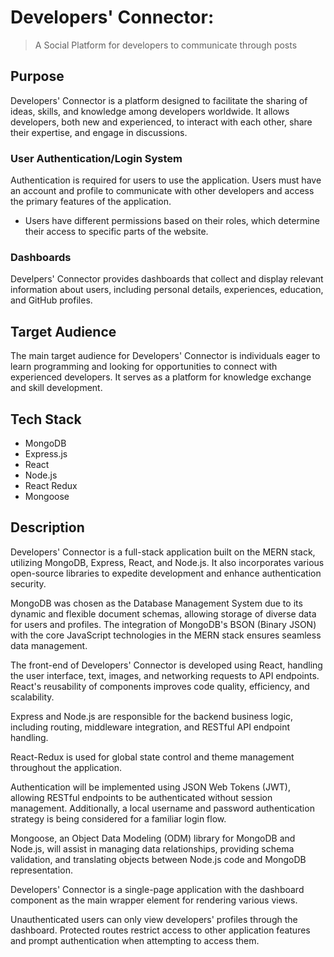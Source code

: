 # Developers' Connector:

> A Social Platform for developers to communicate through posts

## Purpose

Developers' Connector is a platform designed to facilitate the sharing of ideas, skills, and knowledge among developers worldwide. It allows developers, both new and experienced, to interact with each other, share their expertise, and engage in discussions.

### User Authentication/Login System

Authentication is required for users to use the application. Users must have an account and profile to communicate with other developers and access the primary features of the application.

- Users have different permissions based on their roles, which determine their access to specific parts of the website.

### Dashboards

Develpers' Connector provides dashboards that collect and display relevant information about users, including personal details, experiences, education, and GitHub profiles.

## Target Audience

The main target audience for Developers' Connector is individuals eager to learn programming and looking for opportunities to connect with experienced developers. It serves as a platform for knowledge exchange and skill development.

## Tech Stack

- MongoDB
- Express.js
- React
- Node.js
- React Redux
- Mongoose

## Description

Developers' Connector is a full-stack application built on the MERN stack, utilizing MongoDB, Express, React, and Node.js. It also incorporates various open-source libraries to expedite development and enhance authentication security.

MongoDB was chosen as the Database Management System due to its dynamic and flexible document schemas, allowing storage of diverse data for users and profiles. The integration of MongoDB's BSON (Binary JSON) with the core JavaScript technologies in the MERN stack ensures seamless data management.

The front-end of Developers' Connector is developed using React, handling the user interface, text, images, and networking requests to API endpoints. React's reusability of components improves code quality, efficiency, and scalability.

Express and Node.js are responsible for the backend business logic, including routing, middleware integration, and RESTful API endpoint handling.

React-Redux is used for global state control and theme management throughout the application.

Authentication will be implemented using JSON Web Tokens (JWT), allowing RESTful endpoints to be authenticated without session management. Additionally, a local username and password authentication strategy is being considered for a familiar login flow.

Mongoose, an Object Data Modeling (ODM) library for MongoDB and Node.js, will assist in managing data relationships, providing schema validation, and translating objects between Node.js code and MongoDB representation.

Developers' Connector is a single-page application with the dashboard component as the main wrapper element for rendering various views.

Unauthenticated users can only view developers' profiles through the dashboard. Protected routes restrict access to other application features and prompt authentication when attempting to access them.
